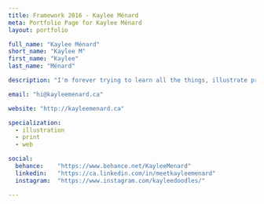 ```yaml
---
title: Framework 2016 - Kaylee Ménard
meta: Portfolio Page for Kaylee Ménard
layout: portfolio

full_name: "Kaylee Ménard"
short_name: "Kaylee M"
first_name: "Kaylee"
last_name: "Ménard"

description: "I'm forever trying to learn all the things, illustrate pretty things, and doing my damnest to keep my plant things alive."

email: "hi@kayleemenard.ca"

website: "http://kayleemenard.ca"

specialization:
  - illustration
  - print
  - web

social:
  behance:    "https://www.behance.net/KayleeMenard"
  linkedin:   "https://ca.linkedin.com/in/meetkayleemenard"
  instagram:  "https://www.instagram.com/kayleedoodles/"

---
```

